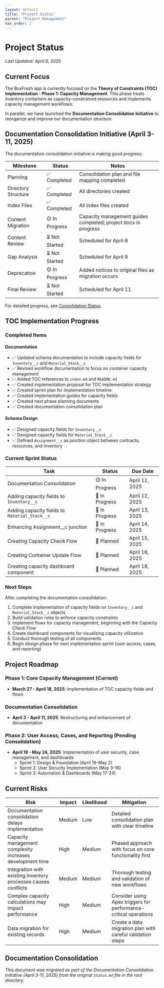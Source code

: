 ```yaml
---
layout: default
title: "Project Status"
parent: "Project Management"
nav_order: 1
---
```


# Project Status

*Last Updated: April 6, 2025*

## Current Focus

The BoxFresh app is currently focused on the **Theory of Constraints (TOC) Implementation - Phase 1: Capacity Management**. This phase treats inventory containers as capacity-constrained resources and implements capacity management workflows.

In parallel, we have launched the **Documentation Consolidation Initiative** to reorganize and improve our documentation structure.

## Documentation Consolidation Initiative (April 3-11, 2025)

The documentation consolidation initiative is making good progress:

| Milestone | Status | Notes |
|-----------|--------|-------|
| Planning | ✅ Completed | Consolidation plan and file mapping completed |
| Directory Structure | ✅ Completed | All directories created |
| Index Files | ✅ Completed | All index files created |
| Content Migration | 🟡 In Progress | Capacity management guides completed; project docs in progress |
| Content Review | ⏳ Not Started | Scheduled for April 8 |
| Gap Analysis | ⏳ Not Started | Scheduled for April 9 |
| Deprecation | 🟡 In Progress | Added notices to original files as migration occurs |
| Final Review | ⏳ Not Started | Scheduled for April 11 |

For detailed progress, see [Consolidation Status](consolidation-status.md).

## TOC Implementation Progress

### Completed Items

#### Documentation
- ✅ Updated schema documentation to include capacity fields for `Inventory__c` and `Material_Stock__c`
- ✅ Revised workflow documentation to focus on container capacity management
- ✅ Added TOC references to `index.md` and `README.md`
- ✅ Created implementation proposal for TOC implementation strategy
- ✅ Created sprint plan for implementation timeline
- ✅ Created implementation guides for capacity fields
- ✅ Created next phase planning documents
- ✅ Created documentation consolidation plan

#### Schema Design
- ✅ Designed capacity fields for `Inventory__c`
- ✅ Designed capacity fields for `Material_Stock__c`
- ✅ Defined `Assignment__c` as junction object between contracts, resources, and inventory

### Current Sprint Status

| Task | Status | Due Date |
|------|--------|----------|
| Documentation Consolidation | 🟡 In Progress | April 11, 2025 |
| Adding capacity fields to `Inventory__c` | 🔄 In Progress | April 12, 2025 |
| Adding capacity fields to `Material_Stock__c` | 🔄 In Progress | April 13, 2025 |
| Enhancing Assignment__c junction | 🔄 In Progress | April 14, 2025 |
| Creating Capacity Check Flow | 📅 Planned | April 15, 2025 |
| Creating Container Update Flow | 📅 Planned | April 16, 2025 |
| Creating capacity dashboard component | 📅 Planned | April 18, 2025 |

### Next Steps

After completing the documentation consolidation:

1. Complete implementation of capacity fields on `Inventory__c` and `Material_Stock__c` objects
2. Build validation rules to enforce capacity constraints
3. Implement flows for capacity management, beginning with the Capacity Check Flow
4. Create dashboard components for visualizing capacity utilization
5. Conduct thorough testing of all components
6. Begin design phase for next implementation sprint (user access, cases, and reporting)

## Project Roadmap

### Phase 1: Core Capacity Management (Current)
- **March 27 - April 18, 2025**: Implementation of TOC capacity fields and flows

### Documentation Consolidation
- **April 3 - April 11, 2025**: Restructuring and enhancement of documentation

### Phase 2: User Access, Cases, and Reporting (Pending Consolidation)
- **April 19 - May 24, 2025**: Implementation of user security, case management, and dashboards
  - Sprint 1: Design & Foundation (April 19-May 2)
  - Sprint 2: User Security Implementation (May 3-16)
  - Sprint 3: Automation & Dashboards (May 17-24)

## Current Risks

| Risk | Impact | Likelihood | Mitigation |
|------|--------|------------|------------|
| Documentation consolidation delays implementation | Medium | Low | Detailed consolidation plan with clear timeline |
| Capacity management complexity increases development time | High | Medium | Phased approach with focus on core functionality first |
| Integration with existing inventory processes causes conflicts | Medium | Medium | Thorough testing and validation of new workflows |
| Complex capacity calculations may impact performance | High | Medium | Consider using Apex triggers for performance-critical operations |
| Data migration for existing records | High | Medium | Create a data migration plan with careful validation steps |

## Documentation Consolidation

*This document was migrated as part of the Documentation Consolidation Initiative (April 3-11, 2025) from the original `Status.md` file in the root directory.* 